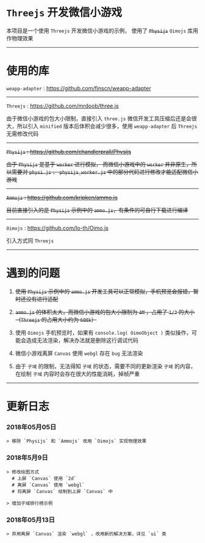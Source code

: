 # `Threejs` 开发微信小游戏

本项目是一个使用 `Threejs` 开发微信小游戏的示例， 使用了 ~~`Physijs`~~  `Oimojs` 库用作物理效果

---

# 使用的库

`weapp-adapter` : https://github.com/finscn/weapp-adapter

---

`Threejs` : https://github.com/mrdoob/three.js

由于微信小游戏的包大小限制，直接引入 `three.js` 微信开发工具压缩后还是会很大，所以引入 `minified` 版本后体积会减少很多，使用 `weapp-adapter` 后 `Threejs` 无需修改代码

---

~~`Physijs` : https://github.com/chandlerprall/Physijs~~

~~由于 `Physijs` 是基于 `worker` 进行模拟， 而微信小游戏中的 `worker` 并非原生，所以需要对 `physi.js` 、 `physijs_worker.js` 中的部分代码进行修改才能适配微信小游戏~~

---

~~`Ammojs` : https://github.com/kripken/ammo.js~~

~~目前直接引入的是 `Physijs` 示例中的 `ammo.js`，有条件的可自行下载进行编译~~

---

`Oimojs` : https://github.com/lo-th/Oimo.js

引入方式同 `Threejs`

---

# 遇到的问题

1. ~~使用 `Physijs` 示例中的 `ammo.js` 开发工具可以正常模拟，手机预览会报错，暂时还没有进行适配~~

2. ~~`ammo.js` 的体积太大，而微信小游戏的包大小限制为 `4M` ，占用了 `1/3` 的大小 （`Threejs` 的占用大小约为 `600k`）~~

3. 使用 `Oimojs` 手机预览时，如果有 `console.log( OimoObject )` 类似操作，可能会造成无法渲染，解决办法就是删除这行调试代码

4. 微信小游戏离屏 `Canvas` 使用 `webgl` 存在 `bug` 无法渲染

5. 由于 `子域` 的限制，无法得知 `子域` 的状态，需要不同的更新渲染 `子域` 的内容，在绘制 `子域` 内容时会存在很大的性能消耗，掉帧严重

---

# 更新日志

### 2018年05月05日
```
> 移除 `Physijs` 和 `Ammojs` 改用 `Oimojs` 实现物理效果
```

### 2018年5月9日
```
> 修改绘图方式 
  # 上屏 `Canvas` 使用 `2d`
  # 离屏 `Canvas` 使用 `webgl`
  # 将离屏 `Canvas` 绘制到上屏 `Canvas` 中

> 增加子域排行榜示例
```

### 2018年05月13日
```
> 弃用离屏 `Canvas` 渲染 `webgl` ，改用新的解决方案，详见 `ui` 类
```